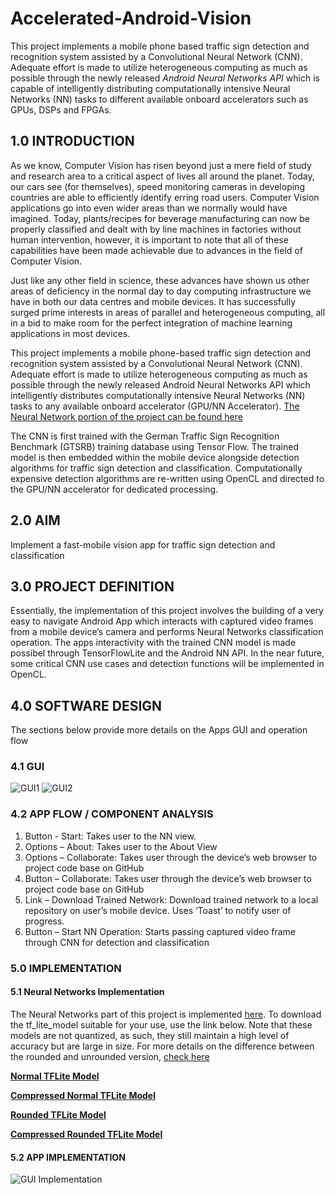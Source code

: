 # Accelerated-Android-Vision
This project implements a mobile phone based traffic sign detection and recognition system assisted by a Convolutional Neural Network (CNN). Adequate effort is made to utilize heterogeneous computing as much as possible through the newly released *Android Neural Networks API* which is capable of intelligently distributing computationally intensive Neural Networks (NN) tasks to different available onboard accelerators such as GPUs, DSPs and FPGAs.


## 1.0 INTRODUCTION

As we know, Computer Vision has risen beyond just a mere field of study and research area
to a critical aspect of lives all around the planet. Today, our cars see (for themselves),
speed monitoring cameras in developing countries are able to efficiently identify erring
road users. Computer Vision applications go into even wider areas than we normally would
have imagined. Today, plants/recipes for beverage manufacturing can now be properly
classified and dealt with by line machines in factories without human intervention, however,
it is important to note that all of these capabilities have been made achievable due to
advances in the field of Computer Vision.

Just like any other field in science, these advances have shown us other areas of deficiency
in the normal day to day computing infrastructure we have in both our data centres and
mobile devices. It has successfully surged prime interests in areas of parallel and
heterogeneous computing, all in a bid to make room for the perfect integration of machine
learning applications in most devices.

This project implements a mobile phone-based traffic sign detection and recognition system
assisted by a Convolutional Neural Network (CNN). Adequate effort is made to utilize
heterogeneous computing as much as possible through the newly released Android Neural
Networks API which intelligently distributes computationally intensive Neural Networks (NN)
tasks to any available onboard accelerator (GPU/NN Accelerator). [The Neural Network portion of the project can be found here](https://github.com/OluwoleOyetoke/Computer_Vision_Using_TensorFlowLite)

The CNN is first trained with the German Traffic Sign Recognition Benchmark (GTSRB) training
database using Tensor Flow. The trained model is then embedded within the mobile device
alongside detection algorithms for traffic sign detection and classification.
Computationally expensive detection algorithms are re-written using OpenCL and directed to
the GPU/NN accelerator for dedicated processing.


## 2.0 AIM
Implement a fast-mobile vision app for traffic sign detection and classification


## 3.0 PROJECT DEFINITION
Essentially, the implementation of this project involves the building of a very easy to navigate Android App which interacts with captured video frames from a mobile device’s camera and performs Neural Networks classification operation. The apps interactivity with the trained CNN model is made possibel through TensorFlowLite and the Android NN API. In the near future, some critical  CNN use cases and detection functions will be implemented in OpenCL.

## 4.0 SOFTWARE DESIGN
The sections below provide more details on the Apps GUI and operation flow
### 4.1 GUI
![GUI1](https://github.com/OluwoleOyetoke/Accelerated-Android-Vision/blob/master/app/sampledata/GUI1.JPG)
![GUI2](https://github.com/OluwoleOyetoke/Accelerated-Android-Vision/blob/master/app/sampledata/GUI2.JPG)

### 4.2 APP FLOW / COMPONENT ANALYSIS
1. Button - Start: Takes user to the NN view.
2. Options – About: Takes user to the About View
3. Options – Collaborate: Takes user through the device’s web browser to project code
base on GitHub
4. Button – Collaborate: Takes user through the device’s web browser to project code
base on GitHub
5. Link – Download Trained Network: Download trained network to a local repository on
user’s mobile device. Uses ‘Toast’ to notify user of progress.
6. Button – Start NN Operation: Starts passing captured video frame through CNN for
detection and classification

### 5.0 IMPLEMENTATION
#### 5.1 Neural Networks Implementation
The Neural Networks part of this project is implemented [here](https://github.com/OluwoleOyetoke/Computer_Vision_Using_TensorFlowLite). To download the tf_lite_model suitable for your use, use the link below. Note that these models are not quantized, as such, they still maintain a high level of accuracy but are large in size. For more details on the difference between the rounded and unrounded version, [check here](https://github.com/OluwoleOyetoke/Computer_Vision_Using_TensorFlowLite#step-81-sample-transform-definition-and-a-little-bit-of-explanation)

[**Normal TFLite Model**](https://www.dropbox.com/s/7vqir0rzvx2zgbx/normal_tflite_model.lite?dl=0)

[**Compressed Normal TFLite Model**](https://www.dropbox.com/s/1vzzzeecevk63l7/normal_tflite_model_compressed.zip?dl=0)

[**Rounded TFLite Model**](https://www.dropbox.com/s/knwlq4m6gpyerl2/rounded_tflite_model.lite?dl=0)

[**Compressed Rounded TFLite Model**](https://www.dropbox.com/s/bxgiz3w22wwz2wp/rounded_tflite_model_compressed.zip?dl=0)

#### 5.2 APP IMPLEMENTATION
![GUI Implementation](https://github.com/OluwoleOyetoke/Accelerated-Android-Vision/blob/master/app/sampledata/GUI3_rsz.png)
